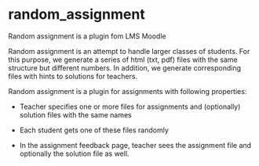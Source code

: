 # random_assignment
Random assignment is a plugin fom LMS Moodle

Random assignment is an attempt to handle larger classes of students.
For this purpose, we generate a series of html (txt, pdf) files with the
same structure but different numbers. In addition, we generate
corresponding files with hints to solutions for teachers.

Random assignment is a plugin for assignments with following
properties:

- Teacher specifies one or more files for
  assignments and (optionally) solution files with the same names

- Each student gets one of these files randomly 

- In the assignment feedback page, teacher sees the assignment file
  and optionally the solution file as well.
